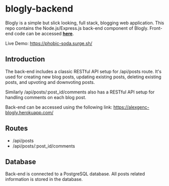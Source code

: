 # blogly-backend
Blogly is a simple but slick looking, full stack, blogging web application. This repo contains the Node.js/Express.js back-end component of Blogly. Front-end code can be accessed **[here](https://github.com/alexgenc/blogly-frontend)**.

Live Demo: https://phobic-soda.surge.sh/

## Introduction 
The back-end includes a classic RESTful API setup for /api/posts route. It's used for creating new blog posts, updating existing posts, deleting existing posts, and upvoting and downvoting posts. 

Similarly /api/posts/:post_id/comments also has a RESTful API setup for handling comments on each blog post.

Back-end can be accessed using the following link: https://alexgenc-blogly.herokuapp.com/ 

## Routes

- /api/posts 
- /api/posts/:post_id/comments

## Database

Back-end is connected to a PostgreSQL database. All posts related information is stored in the database.
